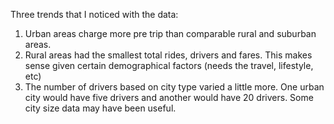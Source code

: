 Three trends that I noticed with the data:
1. Urban areas charge more pre trip than comparable rural and suburban areas.
2. Rural areas had the smallest total rides, drivers and fares. This makes sense given certain demographical factors (needs the travel, lifestyle, etc)
3. The number of drivers based on city type varied a little more. One urban city would have five drivers and another would have 20 drivers. Some city size data may have been useful. 
